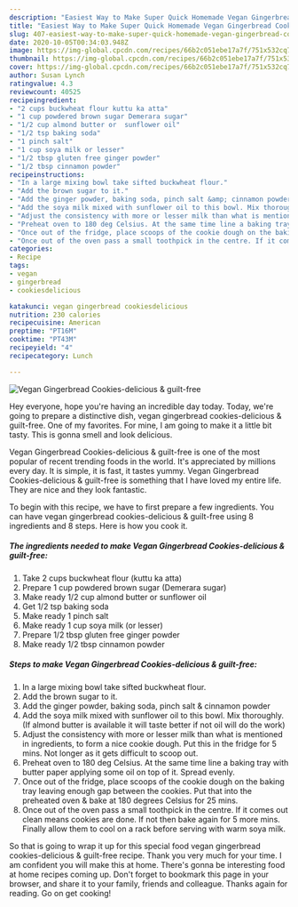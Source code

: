 ```yaml
---
description: "Easiest Way to Make Super Quick Homemade Vegan Gingerbread Cookies-delicious &amp;amp; guilt-free"
title: "Easiest Way to Make Super Quick Homemade Vegan Gingerbread Cookies-delicious &amp;amp; guilt-free"
slug: 407-easiest-way-to-make-super-quick-homemade-vegan-gingerbread-cookies-delicious-and-amp-guilt-free
date: 2020-10-05T00:34:03.948Z
image: https://img-global.cpcdn.com/recipes/66b2c051ebe17a7f/751x532cq70/vegan-gingerbread-cookies-delicious-guilt-free-recipe-main-photo.jpg
thumbnail: https://img-global.cpcdn.com/recipes/66b2c051ebe17a7f/751x532cq70/vegan-gingerbread-cookies-delicious-guilt-free-recipe-main-photo.jpg
cover: https://img-global.cpcdn.com/recipes/66b2c051ebe17a7f/751x532cq70/vegan-gingerbread-cookies-delicious-guilt-free-recipe-main-photo.jpg
author: Susan Lynch
ratingvalue: 4.3
reviewcount: 40525
recipeingredient:
- "2 cups buckwheat flour kuttu ka atta"
- "1 cup powdered brown sugar Demerara sugar"
- "1/2 cup almond butter or  sunflower oil"
- "1/2 tsp baking soda"
- "1 pinch salt"
- "1 cup soya milk or lesser"
- "1/2 tbsp gluten free ginger powder"
- "1/2 tbsp cinnamon powder"
recipeinstructions:
- "In a large mixing bowl take sifted buckwheat flour."
- "Add the brown sugar to it."
- "Add the ginger powder, baking soda, pinch salt &amp; cinnamon powder"
- "Add the soya milk mixed with sunflower oil to this bowl. Mix thoroughly. (If almond butter is available it will taste better if not oil will do the work)"
- "Adjust the consistency with more or lesser milk than what is mentioned in ingredients, to form a nice cookie dough. Put this in the fridge for 5 mins. Not longer as it gets difficult to scoop out."
- "Preheat oven to 180 deg Celsius. At the same time line a baking tray with butter paper applying some oil on top of it. Spread evenly."
- "Once out of the fridge, place scoops of the cookie dough on the baking tray leaving enough gap between the cookies. Put that into the preheated oven &amp; bake at 180 degrees Celsius for 25 mins."
- "Once out of the oven pass a small toothpick in the centre. If it comes out clean means cookies are done. If not then bake again for 5 more mins. Finally allow them to cool on a rack before serving with warm soya milk."
categories:
- Recipe
tags:
- vegan
- gingerbread
- cookiesdelicious

katakunci: vegan gingerbread cookiesdelicious 
nutrition: 230 calories
recipecuisine: American
preptime: "PT16M"
cooktime: "PT43M"
recipeyield: "4"
recipecategory: Lunch

---
```



![Vegan Gingerbread Cookies-delicious &amp; guilt-free](https://img-global.cpcdn.com/recipes/66b2c051ebe17a7f/751x532cq70/vegan-gingerbread-cookies-delicious-guilt-free-recipe-main-photo.jpg)

Hey everyone, hope you're having an incredible day today. Today, we're going to prepare a distinctive dish, vegan gingerbread cookies-delicious &amp; guilt-free. One of my favorites. For mine, I am going to make it a little bit tasty. This is gonna smell and look delicious.



Vegan Gingerbread Cookies-delicious &amp; guilt-free is one of the most popular of recent trending foods in the world. It's appreciated by millions every day. It is simple, it is fast, it tastes yummy. Vegan Gingerbread Cookies-delicious &amp; guilt-free is something that I have loved my entire life. They are nice and they look fantastic.


To begin with this recipe, we have to first prepare a few ingredients. You can have vegan gingerbread cookies-delicious &amp; guilt-free using 8 ingredients and 8 steps. Here is how you cook it.

<!--inarticleads1-->

##### The ingredients needed to make Vegan Gingerbread Cookies-delicious &amp; guilt-free:

1. Take 2 cups buckwheat flour (kuttu ka atta)
1. Prepare 1 cup powdered brown sugar (Demerara sugar)
1. Make ready 1/2 cup almond butter or  sunflower oil
1. Get 1/2 tsp baking soda
1. Make ready 1 pinch salt
1. Make ready 1 cup soya milk (or lesser)
1. Prepare 1/2 tbsp gluten free ginger powder
1. Make ready 1/2 tbsp cinnamon powder




<!--inarticleads2-->

##### Steps to make Vegan Gingerbread Cookies-delicious &amp; guilt-free:

1. In a large mixing bowl take sifted buckwheat flour.
1. Add the brown sugar to it.
1. Add the ginger powder, baking soda, pinch salt &amp; cinnamon powder
1. Add the soya milk mixed with sunflower oil to this bowl. Mix thoroughly. (If almond butter is available it will taste better if not oil will do the work)
1. Adjust the consistency with more or lesser milk than what is mentioned in ingredients, to form a nice cookie dough. Put this in the fridge for 5 mins. Not longer as it gets difficult to scoop out.
1. Preheat oven to 180 deg Celsius. At the same time line a baking tray with butter paper applying some oil on top of it. Spread evenly.
1. Once out of the fridge, place scoops of the cookie dough on the baking tray leaving enough gap between the cookies. Put that into the preheated oven &amp; bake at 180 degrees Celsius for 25 mins.
1. Once out of the oven pass a small toothpick in the centre. If it comes out clean means cookies are done. If not then bake again for 5 more mins. Finally allow them to cool on a rack before serving with warm soya milk.




So that is going to wrap it up for this special food vegan gingerbread cookies-delicious &amp; guilt-free recipe. Thank you very much for your time. I am confident you will make this at home. There's gonna be interesting food at home recipes coming up. Don't forget to bookmark this page in your browser, and share it to your family, friends and colleague. Thanks again for reading. Go on get cooking!

